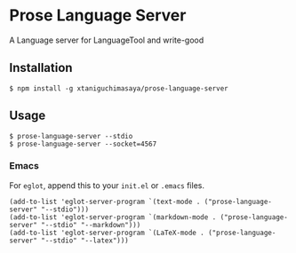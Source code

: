 # Prose Language Server
A Language server for LanguageTool and write-good

## Installation

```shell
$ npm install -g xtaniguchimasaya/prose-language-server
```

## Usage

```shell
$ prose-language-server --stdio
$ prose-language-server --socket=4567
```

### Emacs

For `eglot`, append this to your `init.el` or `.emacs` files.

```emacs-lisp
(add-to-list 'eglot-server-program `(text-mode . ("prose-language-server" "--stdio")))
(add-to-list 'eglot-server-program `(markdown-mode . ("prose-language-server" "--stdio" "--markdown")))
(add-to-list 'eglot-server-program `(LaTeX-mode . ("prose-language-server" "--stdio" "--latex")))
```
